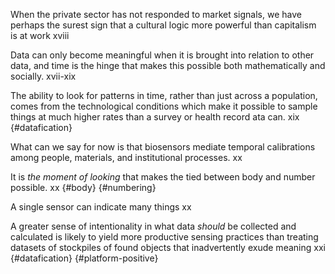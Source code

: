 
When the private sector has not responded to market signals, we have perhaps the surest sign that a cultural logic more powerful than capitalism is at work xviii

Data can only become meaningful when it is brought into relation to other data, and time is the hinge that makes this possible both mathematically and socially. xvii-xix 

The ability to look for patterns in time, rather than just across a population, comes from the technological conditions which make it possible to sample things at much higher rates than a survey or health record ata can. xix {#datafication}

What can we say for now is that biosensors mediate temporal calibrations among people, materials, and institutional processes. xx

It is _the moment of looking_ that makes the tied between body and number possible. xx {#body} {#numbering}

A single sensor can indicate many things xx

A greater sense of intentionality in what data _should_ be collected and calculated is likely to yield more productive sensing practices than treating datasets of stockpiles of found objects that inadvertently exude meaning xxi {#datafication} {#platform-positive}
